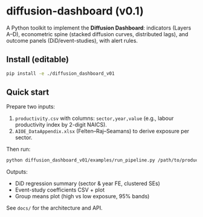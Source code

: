 # diffusion-dashboard (v0.1)

A Python toolkit to implement the **Diffusion Dashboard**: indicators (Layers A–D), econometric spine (stacked diffusion curves, distributed lags), and outcome panels (DiD/event-studies), with alert rules.

## Install (editable)
```bash
pip install -e ./diffusion_dashboard_v01
```

## Quick start
Prepare two inputs:
1) `productivity.csv` with columns: `sector,year,value` (e.g., labour productivity index by 2-digit NAICS).  
2) `AIOE_DataAppendix.xlsx` (Felten–Raj–Seamans) to derive exposure per sector.

Then run:
```bash
python diffusion_dashboard_v01/examples/run_pipeline.py /path/to/productivity.csv /path/to/AIOE_DataAppendix.xlsx ./outputs
```

Outputs:
- DiD regression summary (sector & year FE, clustered SEs)
- Event-study coefficients CSV + plot
- Group means plot (high vs low exposure, 95% bands)

See `docs/` for the architecture and API.
